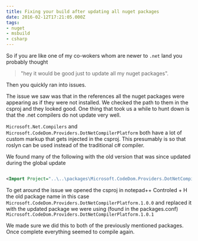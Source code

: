 ```yaml
---
title: Fixing your build after updating all nuget packages
date: 2016-02-12T17:21:05.000Z
tags:
- nuget
- msbuild
- csharp
---
```



So if you are like one of my co-wokers whom are newer to `.net` land you probably thought

> "hey it would be good just to update all my nuget packages".

Then you quickly ran into issues.
<!-- more -->
The issue we saw was that in the references all the nuget packages were appearing as if they were not installed. We checked the path to them in the csproj and they looked good. One thing that took us a while to hunt down is that the .net compilers do not update very well.

`Microsoft.Net.Compilers` and `Microsoft.CodeDom.Providers.DotNetCompilerPlatform` both have a lot of custom markup that gets injected in the csproj. This presumably is so that roslyn can be used instead of the traditional c# compiler.

We found many of the following with the old version that was since updated during the global update

```xml

<Import Project="..\..\packages\Microsoft.CodeDom.Providers.DotNetCompilerPlatform.1.0.0\build\Microsoft.CodeDom.Providers.DotNetCompilerPlatform.props" Condition="Exists('..\..\packages\Microsoft.CodeDom.Providers.DotNetCompilerPlatform.1.0.0\build\Microsoft.CodeDom.Providers.DotNetCompilerPlatform.props')" />

```

To get around the issue we opened the csproj in notepad++ Controled + H the old package name in this case `Microsoft.CodeDom.Providers.DotNetCompilerPlatform.1.0.0` and replaced it with the updated package we were using (found in the packages.conf) `Microsoft.CodeDom.Providers.DotNetCompilerPlatform.1.0.1`

We made sure we did this to both of the previously mentioned packages. Once complete everything seemed to compile again.

